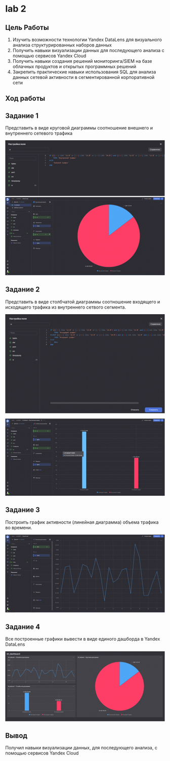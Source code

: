 # lab 2


## Цель Работы

1.  Изучить возможности технологии Yandex DataLens для визуального
    анализа структурированных наборов данных
2.  Получить навыки визуализации данных для последующего анализа с
    помощью сервисов Yandex Cloud
3.  Получить навыки создания решений мониторинга/SIEM на базе облачных
    продуктов и открытых программных решений
4.  Закрепить практические навыки использования SQL для анализа данных
    сетевой активности в сегментированной корпоративной сети

## Ход работы

## Задание 1

Представить в виде круговой диаграммы соотношение внешнего и внутреннего
сетевого трафика

![](images/1.png) ![](images/2.png)

## Задание 2

Представить в виде столбчатой диаграммы соотношение входящего и
исходящего трафика из внутреннего сетвого сегмента.

![](images/3.png)

![](images/4.png)

## Задание 3

Построить график активности (линейная диаграмма) объема трафика во
времени.

![](images/5.png)

## Задание 4

Все построенные графики вывести в виде единого дашборда в Yandex
DataLens

![](images/6.png)

## Вывод

Получил навыки визуализации данных, для последующего анализа, с помощью
сервисов Yandex Cloud

